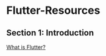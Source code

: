 # Flutter-Resources

## Section 1: Introduction

[What is Flutter?](https://www.geeksforgeeks.org/what-is-flutter/)

